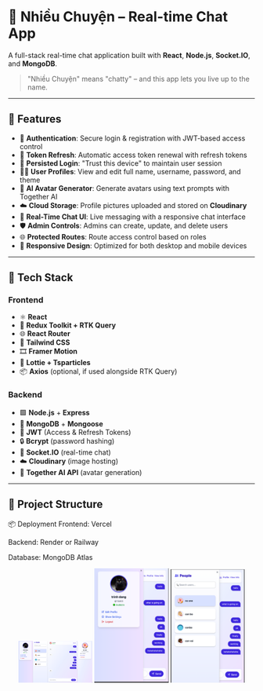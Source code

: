 # 📱 Nhiều Chuyện – Real-time Chat App

A full-stack real-time chat application built with **React**, **Node.js**, **Socket.IO**, and **MongoDB**.

> "Nhiều Chuyện" means "chatty" – and this app lets you live up to the name.

---

## 🚀 Features

- 🔐 **Authentication**: Secure login & registration with JWT-based access control
- 🔄 **Token Refresh**: Automatic access token renewal with refresh tokens
- 💾 **Persisted Login**: "Trust this device" to maintain user session
- 🧑‍💼 **User Profiles**: View and edit full name, username, password, and theme
- 🤖 **AI Avatar Generator**: Generate avatars using text prompts with Together AI
- ☁️ **Cloud Storage**: Profile pictures uploaded and stored on **Cloudinary**
- 💬 **Real-Time Chat UI**: Live messaging with a responsive chat interface
- 🛡️ **Admin Controls**: Admins can create, update, and delete users
- 🌐 **Protected Routes**: Route access control based on roles
- 📱 **Responsive Design**: Optimized for both desktop and mobile devices

---

## 🧱 Tech Stack

### Frontend

- ⚛️ **React**
- 🧠 **Redux Toolkit + RTK Query**
- 🌐 **React Router**
- 💨 **Tailwind CSS**
- 🎞 **Framer Motion**
- 🔁 **Lottie + Tsparticles**
- 📦 **Axios** (optional, if used alongside RTK Query)

### Backend

- 🟩 **Node.js** + **Express**
- 🍃 **MongoDB** + **Mongoose**
- 🔐 **JWT** (Access & Refresh Tokens)
- 🔒 **Bcrypt** (password hashing)
- 📡 **Socket.IO** (real-time chat)
- ☁️ **Cloudinary** (image hosting)
- 🧠 **Together AI API** (avatar generation)

---

## 📁 Project Structure

📦 Deployment
Frontend: Vercel

Backend: Render or Railway

Database: MongoDB Atlas

<p align="center">
  <img src="image.png" alt="Home Page" width="30%" />
  <img src="image-1.png" alt="Order Summary" width="30%" />
  <img src="image-2.png" alt="Confirmation Page" width="30%" />
</p>
